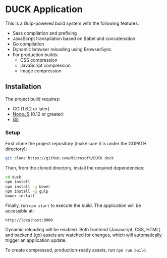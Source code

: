 # DUCK Application

This is a Gulp-powered build system with the following features:

- Sass compilation and prefixing
- JavaScript transpilation based on Babel and concatenation
- Go compilation
- Dynamic browser reloading using BrowserSync
- For production builds:
  - CSS compression
  - JavaScript compression
  - Image compression

## Installation

The project build requires:

- GO (1.6.2 or later)
- [NodeJS](https://nodejs.org/en/) (0.12 or greater)
- [Git](https://git-scm.com/)

### Setup

First clone the project repository (make sure it is under the GOPATH directory):

```bash
git clone https://github.com/Microsoft/DUCK duck
```

Then, from the cloned directory, install the required dependencies:

```bash
cd duck
npm install
npm install -g bower
npm install -g gulp
bower install
```

Finally, run `npm start` to execute the build. The application will be accessible at:

```
http://localhost:8000
```
Dynamic reloading will be enabled. Both frontend (Javascript, CSS, HTML) and backend (go) assets are watched for changes, which will automatically trigger an
application update.  

To create compressed, production-ready assets, run `npm run build`.

